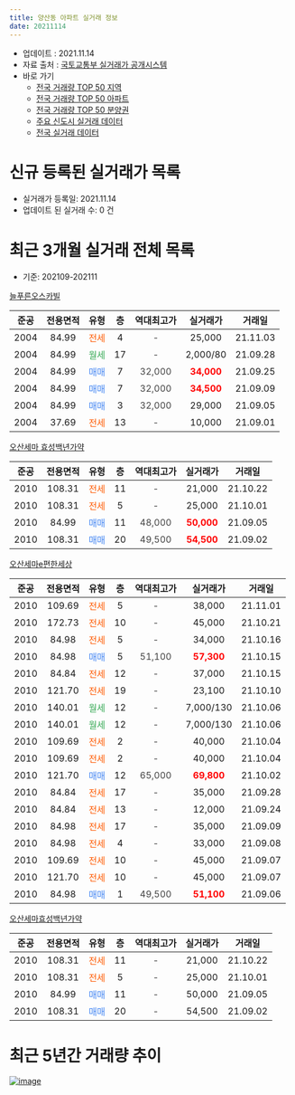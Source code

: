 ```yaml
---
title: 양산동 아파트 실거래 정보
date: 20211114
---
```


* 업데이트 : 2021.11.14
* 자료 출처 : [국토교통부 실거래가 공개시스템](http://rt.molit.go.kr)
* 바로 가기
    * [전국 거래량 TOP 50 지역](https://apt-info.github.io/apt-trade-info/tr)
    * [전국 거래량 TOP 50 아파트](https://apt-info.github.io/apt-trade-info/ta)
    * [전국 거래량 TOP 50 분양권](https://apt-info.github.io/apt-trade-info/tb)
    * [주요 신도시 실거래 데이터](https://apt-info.github.io/apt-trade-info/newtown)
    * [전국 실거래 데이터](https://apt-info.github.io/apt-trade-info/all)



<script async src="https://pagead2.googlesyndication.com/pagead/js/adsbygoogle.js"></script>
<!-- 기본광고 -->
<ins class="adsbygoogle"
     style="display:block"
     data-ad-client="ca-pub-1142216861245946"
     data-ad-slot="4805727019"
     data-ad-format="auto"
     data-full-width-responsive="true"></ins>
<script>
     (adsbygoogle = window.adsbygoogle || []).push({});
</script>


# 신규 등록된 실거래가 목록

* 실거래가 등록일: 2021.11.14
* 업데이트 된 실거래 수: 0 건




<script async src="https://pagead2.googlesyndication.com/pagead/js/adsbygoogle.js"></script>
<!-- 기본광고 -->
<ins class="adsbygoogle"
     style="display:block"
     data-ad-client="ca-pub-1142216861245946"
     data-ad-slot="4805727019"
     data-ad-format="auto"
     data-full-width-responsive="true"></ins>
<script>
     (adsbygoogle = window.adsbygoogle || []).push({});
</script>


# 최근 3개월 실거래 전체 목록
* 기준: 202109-202111


[늘푸른오스카빌](https://search.naver.com/search.naver?query=%EB%8A%98%ED%91%B8%EB%A5%B8%EC%98%A4%EC%8A%A4%EC%B9%B4%EB%B9%8C)

|준공|전용면적|유형|층|역대최고가|실거래가|거래일|
|:---:|:---:|:---:|:---:|:---:|:---:|:---:|
|2004|84.99|<span style="color:#FF5A00">전세</span>|4|<span style="color:#444444">-</span>|25,000|21.11.03|
|2004|84.99|<span style="color:#34A853">월세</span>|17|<span style="color:#444444">-</span>|2,000/80|21.09.28|
|2004|84.99|<span style="color:#4285F3">매매</span>|7|<span style="color:#444444">32,000</span>|<b><span style="color:#FF0000">34,000</span></b>|21.09.25|
|2004|84.99|<span style="color:#4285F3">매매</span>|7|<span style="color:#444444">32,000</span>|<b><span style="color:#FF0000">34,500</span></b>|21.09.09|
|2004|84.99|<span style="color:#4285F3">매매</span>|3|<span style="color:#444444">32,000</span>|29,000|21.09.05|
|2004|37.69|<span style="color:#FF5A00">전세</span>|13|<span style="color:#444444">-</span>|10,000|21.09.01|

[오산세마 효성백년가약](https://search.naver.com/search.naver?query=%EC%98%A4%EC%82%B0%EC%84%B8%EB%A7%88+%ED%9A%A8%EC%84%B1%EB%B0%B1%EB%85%84%EA%B0%80%EC%95%BD)

|준공|전용면적|유형|층|역대최고가|실거래가|거래일|
|:---:|:---:|:---:|:---:|:---:|:---:|:---:|
|2010|108.31|<span style="color:#FF5A00">전세</span>|11|<span style="color:#444444">-</span>|21,000|21.10.22|
|2010|108.31|<span style="color:#FF5A00">전세</span>|5|<span style="color:#444444">-</span>|25,000|21.10.01|
|2010|84.99|<span style="color:#4285F3">매매</span>|11|<span style="color:#444444">48,000</span>|<b><span style="color:#FF0000">50,000</span></b>|21.09.05|
|2010|108.31|<span style="color:#4285F3">매매</span>|20|<span style="color:#444444">49,500</span>|<b><span style="color:#FF0000">54,500</span></b>|21.09.02|

[오산세마e편한세상](https://search.naver.com/search.naver?query=%EC%98%A4%EC%82%B0%EC%84%B8%EB%A7%88e%ED%8E%B8%ED%95%9C%EC%84%B8%EC%83%81)

|준공|전용면적|유형|층|역대최고가|실거래가|거래일|
|:---:|:---:|:---:|:---:|:---:|:---:|:---:|
|2010|109.69|<span style="color:#FF5A00">전세</span>|5|<span style="color:#444444">-</span>|38,000|21.11.01|
|2010|172.73|<span style="color:#FF5A00">전세</span>|10|<span style="color:#444444">-</span>|45,000|21.10.21|
|2010|84.98|<span style="color:#FF5A00">전세</span>|5|<span style="color:#444444">-</span>|34,000|21.10.16|
|2010|84.98|<span style="color:#4285F3">매매</span>|5|<span style="color:#444444">51,100</span>|<b><span style="color:#FF0000">57,300</span></b>|21.10.15|
|2010|84.84|<span style="color:#FF5A00">전세</span>|12|<span style="color:#444444">-</span>|37,000|21.10.15|
|2010|121.70|<span style="color:#FF5A00">전세</span>|19|<span style="color:#444444">-</span>|23,100|21.10.10|
|2010|140.01|<span style="color:#34A853">월세</span>|12|<span style="color:#444444">-</span>|7,000/130|21.10.06|
|2010|140.01|<span style="color:#34A853">월세</span>|12|<span style="color:#444444">-</span>|7,000/130|21.10.06|
|2010|109.69|<span style="color:#FF5A00">전세</span>|2|<span style="color:#444444">-</span>|40,000|21.10.04|
|2010|109.69|<span style="color:#FF5A00">전세</span>|2|<span style="color:#444444">-</span>|40,000|21.10.04|
|2010|121.70|<span style="color:#4285F3">매매</span>|12|<span style="color:#444444">65,000</span>|<b><span style="color:#FF0000">69,800</span></b>|21.10.02|
|2010|84.84|<span style="color:#FF5A00">전세</span>|17|<span style="color:#444444">-</span>|35,000|21.09.28|
|2010|84.84|<span style="color:#FF5A00">전세</span>|13|<span style="color:#444444">-</span>|12,000|21.09.24|
|2010|84.98|<span style="color:#FF5A00">전세</span>|17|<span style="color:#444444">-</span>|35,000|21.09.09|
|2010|84.98|<span style="color:#FF5A00">전세</span>|4|<span style="color:#444444">-</span>|33,000|21.09.08|
|2010|109.69|<span style="color:#FF5A00">전세</span>|10|<span style="color:#444444">-</span>|45,000|21.09.07|
|2010|121.70|<span style="color:#FF5A00">전세</span>|10|<span style="color:#444444">-</span>|45,000|21.09.07|
|2010|84.98|<span style="color:#4285F3">매매</span>|1|<span style="color:#444444">49,500</span>|<b><span style="color:#FF0000">51,100</span></b>|21.09.06|

[오산세마효성백년가약](https://search.naver.com/search.naver?query=%EC%98%A4%EC%82%B0%EC%84%B8%EB%A7%88%ED%9A%A8%EC%84%B1%EB%B0%B1%EB%85%84%EA%B0%80%EC%95%BD)

|준공|전용면적|유형|층|역대최고가|실거래가|거래일|
|:---:|:---:|:---:|:---:|:---:|:---:|:---:|
|2010|108.31|<span style="color:#FF5A00">전세</span>|11|<span style="color:#444444">-</span>|21,000|21.10.22|
|2010|108.31|<span style="color:#FF5A00">전세</span>|5|<span style="color:#444444">-</span>|25,000|21.10.01|
|2010|84.99|<span style="color:#4285F3">매매</span>|11|<span style="color:#444444">-</span>|50,000|21.09.05|
|2010|108.31|<span style="color:#4285F3">매매</span>|20|<span style="color:#444444">-</span>|54,500|21.09.02|



<script async src="https://pagead2.googlesyndication.com/pagead/js/adsbygoogle.js"></script>
<!-- 기본광고 -->
<ins class="adsbygoogle"
     style="display:block"
     data-ad-client="ca-pub-1142216861245946"
     data-ad-slot="4805727019"
     data-ad-format="auto"
     data-full-width-responsive="true"></ins>
<script>
     (adsbygoogle = window.adsbygoogle || []).push({});
</script>


# 최근 5년간 거래량 추이


<div style="width:100%;">
    <canvas id="deal_progress" height="200"></canvas>
</div>

<script>
new Chart(document.getElementById("deal_progress"), {
    type: 'line',
    data: {
        labels: ['16.01','16.02','16.03','16.04','16.05','16.06','16.07','16.08','16.09','16.10','16.11','16.12','17.01','17.02','17.03','17.04','17.05','17.06','17.07','17.08','17.09','17.10','17.11','17.12','18.01','18.02','18.03','18.04','18.05','18.06','18.07','18.08','18.09','18.10','18.11','18.12','19.01','19.02','19.03','19.04','19.05','19.06','19.07','19.08','19.09','19.10','19.11','19.12','20.01','20.02','20.03','20.04','20.05','20.06','20.07','20.08','20.09','20.10','20.11','20.12','21.01','21.02','21.03','21.04','21.05','21.06','21.07','21.08','21.09','21.10','21.11'],
        datasets: [{
            label: '매매/분양권',
            data: [10,14,20,23,20,15,14,23,10,23,18,12,5,13,13,16,17,20,17,13,15,7,10,11,11,4,12,3,11,9,14,16,10,14,12,8,6,8,15,7,5,8,11,9,11,15,12,18,41,127,33,15,21,48,36,21,16,18,15,28,22,22,12,10,16,22,14,12,8,2,0],
            borderColor: "rgba(66, 133, 243, 1)",
            backgroundColor: "rgba(66, 133, 243, 0.05)",
            borderWidth: 1,
            pointRadius: 0,
            fill: false,
            lineTension: 0
        },{
            label: '전/월세',
            data: [18,23,22,22,15,15,12,10,13,18,5,13,10,14,11,13,11,13,5,16,8,4,13,10,19,7,12,4,8,13,13,9,6,4,6,4,15,12,13,9,11,6,12,15,12,5,9,12,11,17,14,12,12,10,15,6,7,5,6,4,4,9,8,1,9,7,11,12,8,12,2],
            borderColor: "rgba(255, 90, 0, 1)",
            backgroundColor: "rgba(255, 90, 0, 0.05)",
            borderWidth: 1,
            pointRadius: 0,
            fill: false,
            lineTension: 0
        },{
            label: '합계',
            data: [28,37,42,45,35,30,26,33,23,41,23,25,15,27,24,29,28,33,22,29,23,11,23,21,30,11,24,7,19,22,27,25,16,18,18,12,21,20,28,16,16,14,23,24,23,20,21,30,52,144,47,27,33,58,51,27,23,23,21,32,26,31,20,11,25,29,25,24,16,14,2],
            borderColor: "rgba(0, 0, 0, 1)",
            backgroundColor: "rgba(0, 0, 0, 0.03)",
            borderWidth: 0.1,
            pointRadius: 0,
            fill: true,
            lineTension: 0
        }
        ]
    },
    options: {
        responsive: true,
        title: {
            display: false
        },
        tooltips: {
            mode: 'index',
            intersect: false
        },
        hover: {
            mode: 'nearest',
            intersect: true
        },
        scales: {
            xAxes: [{
                display: true,
                scaleLabel: {
                    display: true,
                    labelString: '년/월'
                }
            }],
            yAxes: [{
                display: true,
                ticks: {
                    suggestedMin: 0,
                },
                scaleLabel: {
                    display: true,
                    labelString: '실거래 수'
                }
            }]
        }
    }
});

</script>


[![image](https://apt-info.github.io/images/2020-01-03-apt-trade-info/1024x500.png)](https://play.google.com/store/apps/details?id=com.aptinfo.apttradeinfo)

